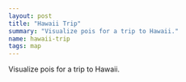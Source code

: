 ```yaml
---
layout: post
title: "Hawaii Trip"
summary: "Visualize pois for a trip to Hawaii."
name: hawaii-trip
tags: map
---
```


Visualize pois for a trip to Hawaii.
